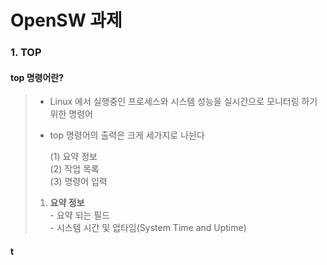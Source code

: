 # OpenSW 과제

### 1. TOP
  #### top 명령어란?   
  > - Linux 에서 실행중인 프로세스와 시스템 성능을 실시간으로 모니터링 하기위한 명령어
  >       
  > - top 명령어의 출력은 크게 세가지로 나뉜다
>   
>      (1) 요약 정보   
>      (2) 작업 목록   
>      (3) 명령어 입력   
>
>    
> 1. __요약 정보__   
>        - 요약 되는 필드   
>          - 시스템 시간 및 업타임(System Time and Uptime)
>        
>       

  #### t
